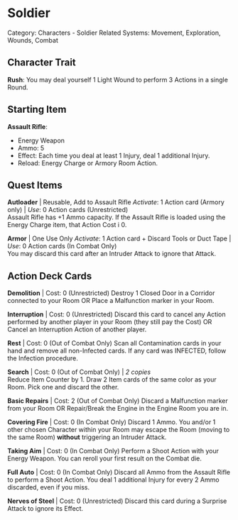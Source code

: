 # Soldier

Category: Characters - Soldier
Related Systems: Movement, Exploration, Wounds, Combat

## Character Trait

**Rush**: You may deal yourself 1 Light Wound to perform 3 Actions in a single Round.

## Starting Item

**Assault Rifle**:

- Energy Weapon
- Ammo: 5
- Effect: Each time you deal at least 1 Injury, deal 1 additional Injury.
- Reload: Energy Charge or Armory Room Action.

## Quest Items

**Autloader** | Reusable, Add to Assault Rifle
_Activate_: 1 Action card (Armory only) | _Use_: 0 Action cards (Unrestricted)  
Assault Rifle has +1 Ammo capacity. If the Assault Rifle is loaded using the Energy Charge item, that Action Cost i 0.

**Armor** | One Use Only
_Activate_: 1 Action card + Discard Tools or Duct Tape | _Use_: 0 Action cards (In Combat Only)  
You may discard this card after an Intruder Attack to ignore that Attack.

## Action Deck Cards

**Demolition** | Cost: 0 (Unrestricted)
Destroy 1 Closed Door in a Corridor connected to your Room OR Place a Malfunction marker in your Room.

**Interruption** | Cost: 0 (Unrestricted)
Discard this card to cancel any Action performed by another player in your Room (they still pay the Cost) OR Cancel an Interruption Action of another player.

**Rest** | Cost: 0 (Out of Combat Only)
Scan all Contamination cards in your hand and remove all non-Infected cards. If any card was INFECTED, follow the Infection procedure.

**Search** | Cost: 0 (Out of Combat Only) | _2 copies_  
Reduce Item Counter by 1. Draw 2 Item cards of the same color as your Room. Pick one and discard the other.

**Basic Repairs** | Cost: 2 (Out of Combat Only)
Discard a Malfunction marker from your Room OR Repair/Break the Engine in the Engine Room you are in.

**Covering Fire** | Cost: 0 (In Combat Only)
Discard 1 Ammo. You and/or 1 other chosen Character within your Room may escape the Room (moving to the same Room) **without** triggering an Intruder Attack.

**Taking Aim** | Cost: 0 (In Combat Only)
Perform a Shoot Action with your Energy Weapon. You can reroll your first result on the Combat die.

**Full Auto** | Cost: 0 (In Combat Only)
Discard all Ammo from the Assault Rifle to perform a Shoot Action. You deal 1 additional Injury for every 2 Ammo discarded, even if you miss.

**Nerves of Steel** | Cost: 0 (Unrestricted)
Discard this card during a Surprise Attack to ignore its Effect.
